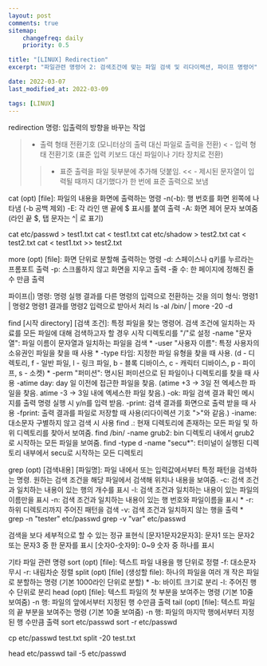 ```yaml
---
layout: post
comments: true
sitemap:
    changefreq: daily
    priority: 0.5

title: "[LINUX] Redirection"
excerpt: "파일관련 명령어 2: 검색조건에 맞는 파일 검색 및 리다이렉션, 파이프 명령어"

date: 2022-03-07
last_modified_at: 2022-03-09

tags: [LINUX]
---
```


redirection 명령: 입출력의 방향을 바꾸는 작업
> - 출력 형태 전환기호 (모니터상의 출력 대신 파일로 출력을 전환)
< - 입력 형태 전환기호 (표준 입력 키보드 대신 파일이나 기타 장치로 전환)
>> - 표준 출력을 파일 뒷부분에 추가해 덧붙임.
<< - 제시된 문자열이 입력될 때까지 대기했다가 한 번에 표준 출력으로 보냄

cat (opt) [file]: 파일의 내용을 화면에 출력하는 명령
-n(-b): 행 번호를 화면 왼쪽에 나타냄 (-b 공백 제외)
-E: 각 라인 맨 끝에 $ 표시를 붙여 출력
-A: 화면 제어 문자 보여줌 (라인 끝 $, 탭 문자는 ^| 로 표기)

cat etc/passwd > test1.txt
cat < test1.txt
cat etc/shadow > test2.txt
cat < test2.txt
cat < test1.txt >> test2.txt

more (opt) [file]: 화면 단위로 분할해 출력하는 명령
-d: 스페이스나 q키를 누르라는 프롬포트 출력
-p: 스크롤하지 않고 화면을 지우고 출력
-줄 수: 한 페이지에 정해진 줄 수 만큼 출력

파이프(|) 명령: 명령 실행 결과를 다른 명령의 입력으로 전환하는 것을 의미
형식: 명령1 | 명령2
명령1 결과를 명령2 입력으로 받아서 처리
ls -al /bin/ | more -20 -d

find [시작 directory] [검색 조건]: 특정 파일을 찾는 명령어. 검색 조건에 일치하는 자료를 모든 파일에 대해 검색하고자 할 경우 시작 디렉토리를 "/"로 설정
-name "문자열": 파일 이름이 문자열과 일치하는 파일을 검색 *
-user "사용자 이름": 특정 사용자의 소유권인 파일을 찾을 때 사용 *
-type 타임: 지정한 파일 유형을 찾을 때 사용. (d - 디렉토리, f - 일반 파일, l - 링크 파일, b - 블록 디바이스, c - 캐릭터 디바이스, p - 파이프, s - 소켓) *
-perm "퍼미션": 명시된 퍼미션으로 된 파일이나 디렉토리를 찾을 때 사용
-atime day: day 일 이전에 접근한 파일을 찾음. (atime +3 -> 3일 전 엑세스한 파일을 찾음. atime -3 -> 3일 내에 엑세스한 파일 찾음.)
-ok: 파일 검색 결과 확인 메시지를 출력 명령 실행 시 y/n를 입력 받음.
-print: 검색 결과를 화면으로 출력 받을 때 사용
-fprint: 출력 결과를 파일로 저장할 때 사용(리다이렉션 기호 ">"와 같음.)
-iname: 대소문자 구별하지 않고 검색 시 사용
find .: 현재 디렉토리에 존재하는 모든 파일 및 하위 디렉토리를 찾아서 보여줌.
find /bin/ -name grub2: bin 디렉토리 내에서 grub2로 시작하는 모든 파일을 보여줌.
find -type d -name "secu*": 터미널이 실행된 디렉토리 내부에서 secu로 시작하는 모든 디렉토리 

grep (opt) [검색내용] [파일명]: 파일 내에서 또는 입력값에서부터 특정 패턴을 검색하는 명령. 원하는 검색 조건을 해당 파일에서 검색해 위치나 내용을 보여줌.
-c: 검색 조건과 일치하는 내용이 있는 행의 개수를 표시
-l: 검색 조건과 일치하는 내용이 있는 파일의 이름만을 표시
-n: 검색 조건과 일치하는 내용이 있는 행 번호와 파일이름을 표시 *
-r: 하위 디렉토리까지 주어진 패턴을 검색
-v: 검색 조건과 일치하지 않는 행을 출력 *
grep -n "tester" etc/passwd
grep -v "var" etc/passwd

검색을 보다 세부적으로 할 수 있는 정규 표현식
[문자1문자2문자3]: 문자1 또는 문자2 또는 문자3 중 한 문자를 표시
[숫자0-숫자9]: 0~9 숫자 중 하나를 표시
[^숫자-숫자]: 해당 숫자를 제외한 모든 경우를 검색해 표시
"^문자": 주어진 검색조건의 문자로 줄이 시작하는 경우에만 검색해 표시
"문자$": 주어진 검색조건으로 줄이 끝나는 경우에만 검색해 표시
grep [0-5] etc/passwd: 0~5의 숫자가 들어있으면 전부 표시
grep "^demon" etc/passwd: demon으로 시작하는 전부 표시

기타 파일 관련 명령
sort (opt) [file]: 텍스트 파일 내용을 행 단위로 정렬
-f: 대소문자 무시
-r: 내림차순 정렬
split (opt) [file] (생성할 file): 하나의 파일을 여러 개 작은 파일로 분할하는 명령 (기본 1000라인 단위로 분할) *
-b: 바이트 크기로 분리
-l: 주어진 행 수 단위로 분리
head (opt) [file]: 텍스트 파일의 첫 부분을 보여주는 명령 (기본 10줄 보여줌)
-n 행: 파일의 앞에서부터 지정된 행 수만큼 출력
tail (opt) [file]: 텍스트 파일의 끝 부분을 보여주는 명령 (기본 10줄 보여줌)
-n 행: 파일의 마지막 행에서부터 지정된 행 수만큼 출력
sort etc/passwd
sort -r etc/passwd

cp etc/passwd test.txt
split -20 test.txt

head etc/passwd
tail -5 etc/passwd